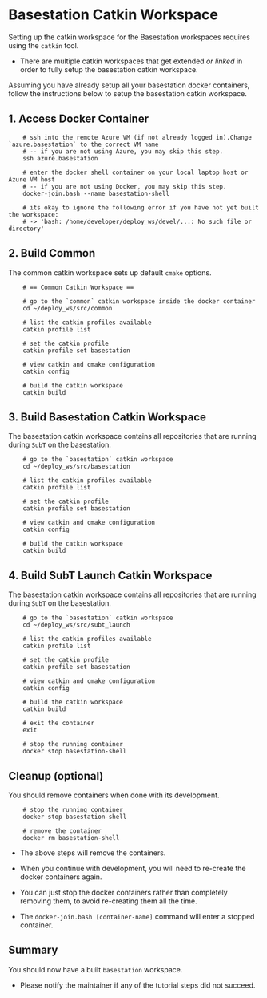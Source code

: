 # Basestation Catkin Workspace

Setting up the catkin workspace for the Basestation workspaces requires using the `catkin` tool.

- There are multiple catkin workspaces that get extended *or linked* in order to fully setup the basestation catkin workspace.

Assuming you have already setup all your basestation docker containers, follow the instructions below to setup the basestation catkin workspace.

## 1. Access Docker Container

        # ssh into the remote Azure VM (if not already logged in).Change `azure.basestation` to the correct VM name 
        # -- if you are not using Azure, you may skip this step.
        ssh azure.basestation

        # enter the docker shell container on your local laptop host or Azure VM host
        # -- if you are not using Docker, you may skip this step.
        docker-join.bash --name basestation-shell

        # its okay to ignore the following error if you have not yet built the workspace:
        # -> 'bash: /home/developer/deploy_ws/devel/...: No such file or directory'

## 2. Build Common

The common catkin workspace sets up default `cmake` options.

        # == Common Catkin Workspace ==

        # go to the `common` catkin workspace inside the docker container
        cd ~/deploy_ws/src/common

        # list the catkin profiles available
        catkin profile list

        # set the catkin profile
        catkin profile set basestation

        # view catkin and cmake configuration
        catkin config

        # build the catkin workspace
        catkin build

## 3. Build Basestation Catkin Workspace

The basestation catkin workspace contains all repositories that are running during `SubT` on the basestation.

        # go to the `basestation` catkin workspace
        cd ~/deploy_ws/src/basestation

        # list the catkin profiles available
        catkin profile list

        # set the catkin profile
        catkin profile set basestation

        # view catkin and cmake configuration
        catkin config

        # build the catkin workspace
        catkin build

## 4. Build SubT Launch Catkin Workspace

The basestation catkin workspace contains all repositories that are running during `SubT` on the basestation.

        # go to the `basestation` catkin workspace
        cd ~/deploy_ws/src/subt_launch

        # list the catkin profiles available
        catkin profile list

        # set the catkin profile
        catkin profile set basestation

        # view catkin and cmake configuration
        catkin config

        # build the catkin workspace
        catkin build

        # exit the container
        exit

        # stop the running container
        docker stop basestation-shell

## Cleanup (optional)

You should remove containers when done with its development.

        # stop the running container
        docker stop basestation-shell

        # remove the container
        docker rm basestation-shell

- The above steps will remove the containers.

- When you continue with development, you will need to re-create the docker containers again.

- You can just stop the docker containers rather than completely removing them, to avoid re-creating them all the time.

- The `docker-join.bash [container-name]` command will enter a stopped container.

## Summary

You should now have a built `basestation` workspace.

- Please notify the maintainer if any of the tutorial steps did not succeed.
